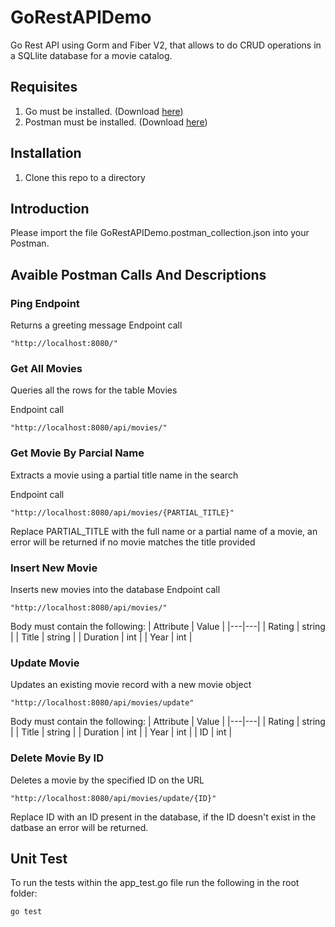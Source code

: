 # GoRestAPIDemo
Go Rest API using Gorm and Fiber V2, that allows to do CRUD operations in a SQLlite database for a movie catalog.

## Requisites
1. Go must be installed. (Download [here](https://golang.org/))
2. Postman must be installed. (Download [here](https://www.postman.com/downloads/))

## Installation
1. Clone this repo to a directory


## Introduction
Please import the file GoRestAPIDemo.postman_collection.json into your Postman.

## Avaible Postman Calls And Descriptions
### Ping Endpoint
Returns a greeting message
Endpoint call
```
"http://localhost:8080/"
```

### Get All Movies
Queries all the rows for the table Movies

Endpoint call
```
"http://localhost:8080/api/movies/"
```

### Get Movie By Parcial Name
Extracts a movie using a partial title name in the search

Endpoint call
```
"http://localhost:8080/api/movies/{PARTIAL_TITLE}"
```
Replace PARTIAL_TITLE with the full name or a partial name of a movie, an error will be returned if no movie matches the title provided
### Insert New Movie
Inserts new movies into the database
Endpoint call
```
"http://localhost:8080/api/movies/"
```
Body must contain the following:
| Attribute  | Value  |
|---|---|
| Rating  |  string |
| Title  | string  |
| Duration  | int  |
| Year  | int  |
### Update Movie
Updates an existing movie record with a new movie object
```
"http://localhost:8080/api/movies/update"
```
Body must contain the following:
| Attribute  | Value  |
|---|---|
| Rating  |  string |
| Title  | string  |
| Duration  | int  |
| Year  | int  |
| ID  | int  |
### Delete Movie By ID
Deletes a movie by the specified ID on the URL
```
"http://localhost:8080/api/movies/update/{ID}"
```
Replace ID with an ID present in the database, if the ID doesn't exist in the datbase an error will be returned.

## Unit Test
To run the tests within the app_test.go file run the following in the root folder:
```
go test
```

